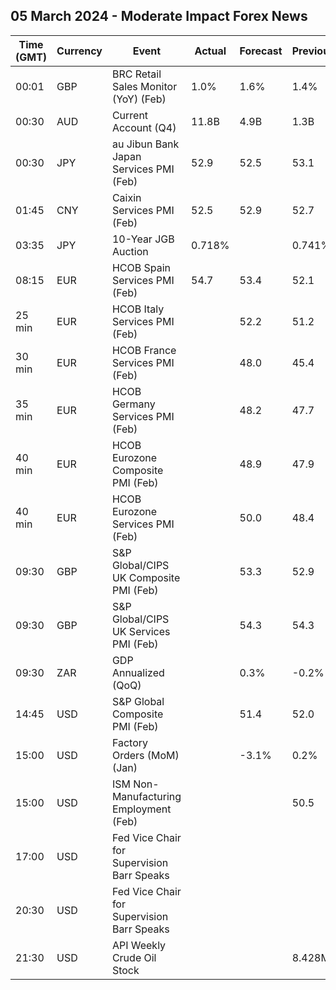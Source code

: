 ## 05 March 2024 - Moderate Impact Forex News

| Time (GMT) | Currency | Event | Actual | Forecast | Previous |
|------|----------|-------|--------|----------|----------|
| 00:01 | GBP | BRC Retail Sales Monitor (YoY) (Feb) | 1.0% | 1.6% | 1.4% |
| 00:30 | AUD | Current Account (Q4) | 11.8B | 4.9B | 1.3B |
| 00:30 | JPY | au Jibun Bank Japan Services PMI (Feb) | 52.9 | 52.5 | 53.1 |
| 01:45 | CNY | Caixin Services PMI (Feb) | 52.5 | 52.9 | 52.7 |
| 03:35 | JPY | 10-Year JGB Auction | 0.718% |  | 0.741% |
| 08:15 | EUR | HCOB Spain Services PMI (Feb) | 54.7 | 53.4 | 52.1 |
| 25 min | EUR | HCOB Italy Services PMI (Feb) |  | 52.2 | 51.2 |
| 30 min | EUR | HCOB France Services PMI (Feb) |  | 48.0 | 45.4 |
| 35 min | EUR | HCOB Germany Services PMI (Feb) |  | 48.2 | 47.7 |
| 40 min | EUR | HCOB Eurozone Composite PMI (Feb) |  | 48.9 | 47.9 |
| 40 min | EUR | HCOB Eurozone Services PMI (Feb) |  | 50.0 | 48.4 |
| 09:30 | GBP | S&P Global/CIPS UK Composite PMI (Feb) |  | 53.3 | 52.9 |
| 09:30 | GBP | S&P Global/CIPS UK Services PMI (Feb) |  | 54.3 | 54.3 |
| 09:30 | ZAR | GDP Annualized (QoQ) |  | 0.3% | -0.2% |
| 14:45 | USD | S&P Global Composite PMI (Feb) |  | 51.4 | 52.0 |
| 15:00 | USD | Factory Orders (MoM) (Jan) |  | -3.1% | 0.2% |
| 15:00 | USD | ISM Non-Manufacturing Employment (Feb) |  |  | 50.5 |
| 17:00 | USD | Fed Vice Chair for Supervision Barr Speaks |  |  |  |
| 20:30 | USD | Fed Vice Chair for Supervision Barr Speaks |  |  |  |
| 21:30 | USD | API Weekly Crude Oil Stock |  |  | 8.428M |
